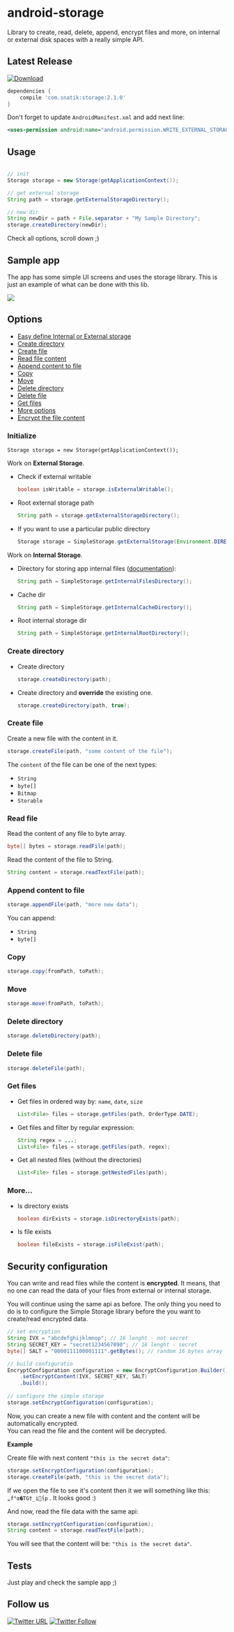 android-storage
======================

Library to create, read, delete, append, encrypt files and more, on internal or external disk spaces with a really simple API.

## Latest Release

[ ![Download](https://api.bintray.com/packages/sromku/maven/storage/images/download.svg) ](https://bintray.com/sromku/maven/storage/_latestVersion)

``` groovy
dependencies {
    compile 'com.snatik:storage:2.1.0'
}
```

Don't forget to update `AndroidManifest.xml` and add next line:

``` xml
<uses-permission android:name="android.permission.WRITE_EXTERNAL_STORAGE" />
```

## Usage

``` java

// init
Storage storage = new Storage(getApplicationContext());

// get external storage
String path = storage.getExternalStorageDirectory();

// new dir
String newDir = path + File.separator + "My Sample Directory";
storage.createDirectory(newDir);
```

Check all options, scroll down ;)


## Sample app

The app has some simple UI screens and uses the storage library. This is just an example of what can be done with this lib.

<img src="assets/sample_app.png"/>

## Options
* [Easy define Internal or External storage](#initialize)
* [Create directory](#create-directory)
* [Create file](#create-file)
* [Read file content](#read-file)
* [Append content to file](#append-content-to-file)
* [Copy](#copy)
* [Move](#move)
* [Delete directory](#delete-directory)
* [Delete file](#delete-file)
* [Get files](#get-files)
* [More options](#more)
* [Encrypt the file content](#security-configuration)

### Initialize

```
Storage storage = new Storage(getApplicationContext());
```

Work on **External Storage**.

- Check if external writable

	``` java
	boolean isWritable = storage.isExternalWritable();
	```

- Root external storage path

	``` java
	String path = storage.getExternalStorageDirectory();
	```

- If you want to use a particular public directory

    ``` java
    Storage storage = SimpleStorage.getExternalStorage(Environment.DIRECTORY_PICTURES);
    ```

Work on **Internal Storage**. 

- Directory for storing app internal files ([documentation](https://developer.android.com/training/basics/data-storage/files.html#WriteInternalStorage)):

	``` java
	String path = SimpleStorage.getInternalFilesDirectory();
	```
	
- Cache dir

	``` java
	String path = SimpleStorage.getInternalCacheDirectory();
	```
	
- Root internal storage dir

	``` java
	String path = SimpleStorage.getInternalRootDirectory();
	```

### Create directory

- Create directory

	``` java
	storage.createDirectory(path);
	```

- Create directory and **override** the existing one. 

	``` java
	storage.createDirectory(path, true);
	```

### Create file

Create a new file with the content in it.

``` java
storage.createFile(path, "some content of the file");
```

The `content` of the file can be one of the next types:
- `String`
- `byte[]`
- `Bitmap`
- `Storable`

### Read file

Read the content of any file to byte array.

``` java
byte[] bytes = storage.readFile(path);
```

Read the content of the file to String.
``` java
String content = storage.readTextFile(path);
```

### Append content to file
``` java
storage.appendFile(path, "more new data");
```

You can append:
- `String`
- `byte[]`

### Copy
``` java
storage.copy(fromPath, toPath);
```

### Move
``` java
storage.move(fromPath, toPath);
```

### Delete directory
``` java
storage.deleteDirectory(path);
```

### Delete file
``` java
storage.deleteFile(path);
```

### Get files
- Get files in ordered way by: `name`, `date`, `size`
	``` java
	List<File> files = storage.getFiles(path, OrderType.DATE);
	```

- Get files and filter by regular expression:
	``` java
	String regex = ...;
	List<File> files = storage.getFiles(path, regex);
	```

* Get all nested files (without the directories)
	``` java
	List<File> files = storage.getNestedFiles(path);
	```

### More...

* Is directory exists
	``` java
	boolean dirExists = storage.isDirectoryExists(path);
	```

* Is file exists
	``` java
	boolean fileExists = storage.isFileExist(path);
	```


## Security configuration
You can write and read files while the content is **encrypted**. It means, that no one can read the data of your files from external or internal storage.

You will continue using the same api as before. The only thing you need to do is to configure the Simple Storage library before the you want to create/read encrypted data.

``` java
// set encryption
String IVX = "abcdefghijklmnop"; // 16 lenght - not secret
String SECRET_KEY = "secret1234567890"; // 16 lenght - secret
byte[] SALT = "0000111100001111".getBytes(); // random 16 bytes array

// build configuratio
EncryptConfiguration configuration = new EncryptConfiguration.Builder()
	.setEncryptContent(IVX, SECRET_KEY, SALT)
	.build();
	
// configure the simple storage
storage.setEncryptConfiguration(configuration);
```

Now, you can create a new file with content and the content will be automatically encrypted.<br>
You can read the file and the content will be decrypted.

**Example**

Create file with next content `"this is the secret data"`:
``` java
storage.setEncryptConfiguration(configuration);
storage.createFile(path, "this is the secret data");
```

If we open the file to see it's content then it we will something like this: `„f°α�ΤG†_iΐp` . It looks good :)

And now, read the file data with the same api:
``` java
storage.setEncryptConfiguration(configuration);
String content = storage.readTextFile(path);
```
You will see that the content will be: `"this is the secret data"`.

## Tests

Just play and check the sample app ;)

## Follow us

[![Twitter URL](https://img.shields.io/twitter/url/http/shields.io.svg?style=social)](https://twitter.com/intent/tweet?text=https://github.com/snatik/android-storage)
[![Twitter Follow](https://img.shields.io/twitter/follow/snatikteam.svg?style=social)](https://twitter.com/snatikteam)
